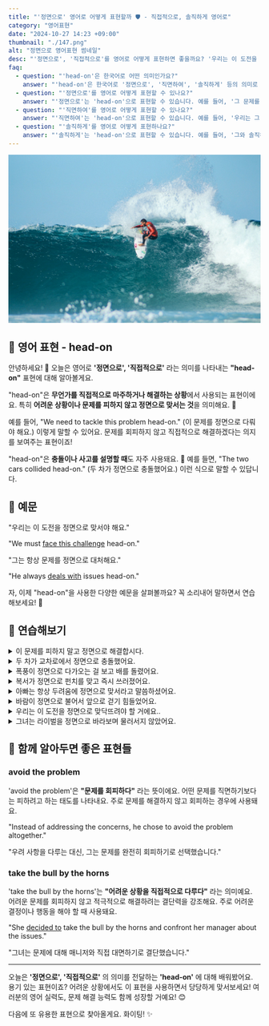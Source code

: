 ```yaml
---
title: "'정면으로' 영어로 어떻게 표현할까 🛡️ - 직접적으로, 솔직하게 영어로"
category: "영어표현"
date: "2024-10-27 14:23 +09:00"
thumbnail: "./147.png"
alt: "정면으로 영어표현 썸네일"
desc: "'정면으로', '직접적으로'를 영어로 어떻게 표현하면 좋을까요? '우리는 이 도전을 정면으로 맞서야 해요.', '그는 항상 문제를 정면으로 다뤄요.' 등을 영어로 표현하는 법을 배워봅시다. 다양한 예문을 통해서 연습하고 본인의 표현으로 만들어 보세요."
faq:
  - question: "'head-on'은 한국어로 어떤 의미인가요?"
    answer: "'head-on'은 한국어로 '정면으로', '직면하여', '솔직하게' 등의 의미로 번역될 수 있습니다. 주로 문제나 상황을 직접적으로 다루는 경우에 사용됩니다."
  - question: "'정면으로'를 영어로 어떻게 표현할 수 있나요?"
    answer: "'정면으로'는 'head-on'으로 표현할 수 있습니다. 예를 들어, '그 문제를 정면으로 다루어야 해'는 'We need to deal with the issue head-on'으로 말할 수 있습니다."
  - question: "'직면하여'를 영어로 어떻게 표현할 수 있나요?"
    answer: "'직면하여'는 'head-on'으로 표현할 수 있습니다. 예를 들어, '우리는 그 도전에 직면하여 최선을 다해야 해'는 'We must face that challenge head-on'으로 말할 수 있습니다."
  - question: "'솔직하게'를 영어로 어떻게 표현하나요?"
    answer: "'솔직하게'는 'head-on'으로 표현할 수 있습니다. 예를 들어, '그와 솔직하게 이야기해야 해'는 'I need to talk to him head-on'으로 표현할 수 있습니다."
---
```


![큰 파도를 타고 있는 서퍼](./147-1.jpg)

## 🌟 영어 표현 - head-on

안녕하세요! 👋 오늘은 영어로 **'정면으로', '직접적으로'** 라는 의미를 나타내는 **"head-on"** 표현에 대해 알아볼게요.

"head-on"은 **무언가를 직접적으로 마주하거나 해결하는 상황**에서 사용되는 표현이에요. 특히 **어려운 상황이나 문제를 피하지 않고 정면으로 맞서는 것**을 의미해요. 💪

예를 들어, "We need to tackle this problem head-on." (이 문제를 정면으로 다뤄야 해요.) 이렇게 말할 수 있어요. 문제를 회피하지 않고 직접적으로 해결하겠다는 의지를 보여주는 표현이죠!

"head-on"은 **충돌이나 사고를 설명할 때**도 자주 사용돼요. 🚗 예를 들면, "The two cars collided head-on." (두 차가 정면으로 충돌했어요.) 이런 식으로 말할 수 있답니다.

<div 
  data-inline-banner="🎉 새해에는 스픽 AI와 함께 영어 공부하자" 
  data-inline-banner-subtext="설날 특별 할인으로 60%할인 + 추가 7만원 할인! (~2/3)" 
  data-inline-banner-link="https://app.usespeak.com/kr-ko/sale/kr-affiliate-special/?ref=engple-inline"
  data-inline-banner-caption="해당 링크를 통해 구매시 일정액의 수수료를 지급받습니다.">
</div>

## 📖 예문

"우리는 이 도전을 정면으로 맞서야 해요."

"We must [face this challenge](/blog/in-english/144.face-something) head-on."

"그는 항상 문제를 정면으로 대처해요."

"He always [deals with](/blog/in-english/157.deal-with/) issues head-on."

자, 이제 "head-on"을 사용한 다양한 예문을 살펴볼까요? 꼭 소리내어 말하면서 연습해보세요! 🎯

## 💬 연습해보기

<details>
<summary>이 문제를 피하지 말고 정면으로 해결합시다.</summary>
<span>Let's address this problem head-on <a href="/blog/in-english/169.instead-of/">instead of</a> avoiding it.</span>
</details>

<details>
<summary>두 차가 교차로에서 정면으로 충돌했어요.</summary>
<span>The two cars crashed head-on at the intersection.</span>
</details>

<details>
<summary>폭풍이 정면으로 다가오는 걸 보고 배를 돌렸어요.</summary>
<span>I saw the storm coming head-on, so I turned the boat around.</span>
</details>

<details>
<summary>복서가 정면으로 펀치를 맞고 즉시 쓰러졌어요.</summary>
<span>The boxer took a punch head-on and went down immediately.</span>
</details>

<details>
<summary>아빠는 항상 두려움에 정면으로 맞서라고 말씀하셨어요.</summary>
<span>My dad always told me to <a href="/blog/in-english/144.face-something">face my fears</a> head-on.</span>
</details>

<details>
<summary>바람이 정면으로 불어서 앞으로 걷기 힘들었어요.</summary>
<span>The wind was blowing head-on, making it hard to walk forward.</span>
</details>

<details>
<summary>우리는 이 도전을 정면으로 맞닥뜨려야 할 거에요..</summary>
<span>We're gonna have to meet this challenge head-on.</span>
</details>

<details>
<summary>그녀는 라이벌을 정면으로 바라보며 물러서지 않았어요.</summary>
<span>She <a href="/blog/in-english/087.stare-at/">stared at</a> her rival head-on and didn't back down.</span>
</details>

## 🤝 함께 알아두면 좋은 표현들

### avoid the problem

'avoid the problem'은 **"문제를 회피하다"** 라는 뜻이에요. 어떤 문제를 직면하기보다는 피하려고 하는 태도를 나타내요. 주로 문제를 해결하지 않고 회피하는 경우에 사용돼요.

"Instead of addressing the concerns, he chose to avoid the problem altogether."

"우려 사항을 다루는 대신, 그는 문제를 완전히 회피하기로 선택했습니다."

### take the bull by the horns

'take the bull by the horns'는 **"어려운 상황을 직접적으로 다루다"** 라는 의미예요. 어려운 문제를 회피하지 않고 적극적으로 해결하려는 결단력을 강조해요. 주로 어려운 결정이나 행동을 해야 할 때 사용돼요.

"She [decided to](/blog/in-english/062.decide-to/) take the bull by the horns and confront her manager about the issues."

"그녀는 문제에 대해 매니저와 직접 대면하기로 결단했습니다."

---

오늘은 **'정면으로', '직접적으로'** 의 의미를 전달하는 **'head-on'** 에 대해 배워봤어요. 용기 있는 표현이죠? 어려운 상황에서도 이 표현을 사용하면서 당당하게 맞서보세요! 여러분의 영어 실력도, 문제 해결 능력도 함께 성장할 거예요! 😊

다음에 또 유용한 표현으로 찾아올게요. 화이팅! ✨
